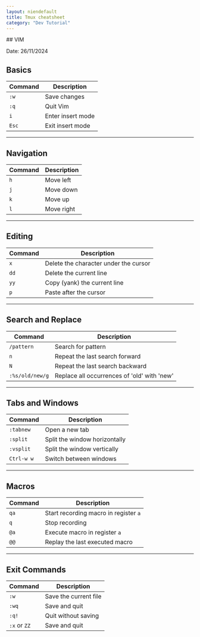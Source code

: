 ```yaml
---
layout: niendefault
title: Tmux cheatsheet
category: "Dev Tutorial"
---
```

<link rel="stylesheet" href="https://cdnjs.cloudflare.com/ajax/libs/font-awesome/6.0.0-beta3/css/all.min.css">
<a href="/tut" class="back-link">
  <i class="fa-solid fa-circle-left" style="color: #fff;"></i></a>
## VIM

Date: 26/11/2024

## Basics

| Command | Description                     |
|---------|---------------------------------|
| `:w`    | Save changes                   |
| `:q`    | Quit Vim                       |
| `i`     | Enter insert mode              |
| `Esc`   | Exit insert mode               |

---
## Navigation

| Command | Description                    |
|---------|--------------------------------|
| `h`     | Move left                     |
| `j`     | Move down                     |
| `k`     | Move up                       |
| `l`     | Move right                    |

---
## Editing

| Command | Description                           |
|---------|---------------------------------------|
| `x`     | Delete the character under the cursor|
| `dd`    | Delete the current line              |
| `yy`    | Copy (yank) the current line         |
| `p`     | Paste after the cursor               |

---
## Search and Replace

| Command         | Description                           |
|-----------------|---------------------------------------|
| `/pattern`      | Search for pattern                   |
| `n`             | Repeat the last search forward       |
| `N`             | Repeat the last search backward      |
| `:%s/old/new/g` | Replace all occurrences of 'old' with 'new' |

---
## Tabs and Windows

| Command        | Description                   |
|----------------|-------------------------------|
| `:tabnew`      | Open a new tab                |
| `:split`       | Split the window horizontally |
| `:vsplit`      | Split the window vertically   |
| `Ctrl-w w`     | Switch between windows        |

---
## Macros

| Command  | Description                     |
|----------|---------------------------------|
| `qa`     | Start recording macro in register `a` |
| `q`      | Stop recording                  |
| `@a`     | Execute macro in register `a`   |
| `@@`     | Replay the last executed macro  |

---
## Exit Commands

| Command      | Description                    |
|--------------|--------------------------------|
| `:w`         | Save the current file          |
| `:wq`        | Save and quit                  |
| `:q!`        | Quit without saving            |
| `:x` or `ZZ` | Save and quit                  |

